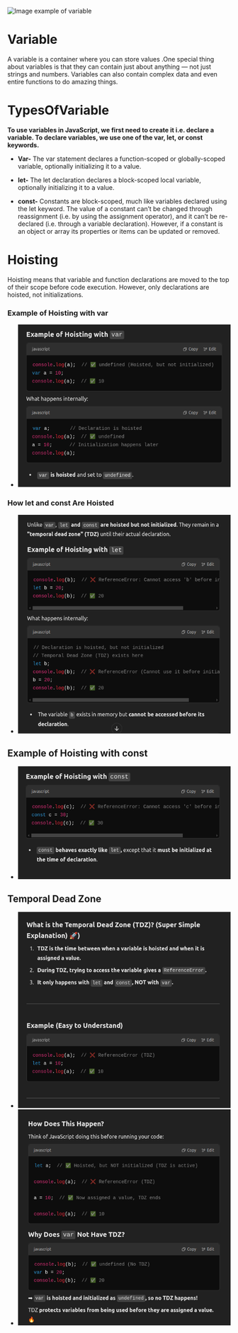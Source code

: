 ![Image example of variable](https://developer.mozilla.org/en-US/docs/Learn_web_development/Core/Scripting/Variables/boxes.png)

# Variable

A variable is a container where you can store values .One special thing about variables is that they can contain just about anything — not just strings and numbers. Variables can also contain complex data and even entire functions to do amazing things.

# TypesOfVariable

**To use variables in JavaScript, we first need to create it i.e. declare a variable. To declare variables, we use one of the var, let, or const keywords.**

- **Var-** The var statement declares a function-scoped or globally-scoped variable, optionally initializing it to a value.

- **let-** The let declaration declares a block-scoped local variable, optionally initializing it to a value.
- **const-** Constants are block-scoped, much like variables declared using the let keyword. The value of a constant can’t be changed through reassignment (i.e. by using the assignment operator), and it can’t be re-declared (i.e. through a variable declaration). However, if a constant is an object or array its properties or items can be updated or removed.

# Hoisting

Hoisting means that variable and function declarations are moved to the top of their scope before code execution. However, only declarations are hoisted, not initializations.

### Example of Hoisting with var

- ![Hoisting with var](./Screenshot%20from%202025-02-06%2014-47-22.png)

### How let and const Are Hoisted

- ![Hoisting with var](./Screenshot%20from%202025-02-06%2014-59-16.png)

## Example of Hoisting with const

- ![Hoisting with const](./Screenshot%20from%202025-02-06%2015-02-14.png)

## Temporal Dead Zone

- ![](./Screenshot%20from%202025-02-06%2015-08-58.png)
- ![](./Screenshot%20from%202025-02-06%2015-10-51.png)
